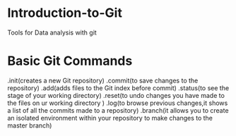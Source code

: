 # Introduction-to-Git
Tools for Data analysis with git
# Basic Git Commands
.init(creates a new Git repository)
.commit(to save changes to the repository)
.add(adds files to the Git index before commit)
.status(to see the stage of your working directory)
.reset(to undo changes you have made to the files on ur working directory )
.log(to browse previous changes,it shows a list of all the commits made to a repository)
.branch(it allows you to create an isolated environment within your repository to make changes to the master branch)  
